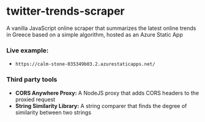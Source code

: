 # twitter-trends-scraper

A vanilla JavaScript online scraper that summarizes the latest online trends in Greece based on a simple algorithm, hosted as an Azure Static App

### Live example:
* `https://calm-stone-035349b03.2.azurestaticapps.net/`

### Third party tools
* **CORS Anywhere Proxy:** A NodeJS proxy that adds CORS headers to the proxied request
* **String Similarity Library:** A string comparer that finds the degree of similarity between two strings